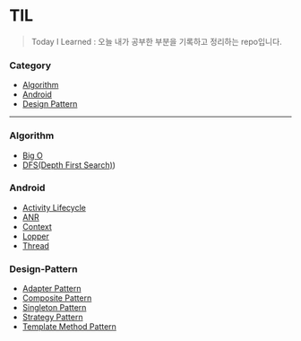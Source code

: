 # TIL
> Today I Learned : 오늘 내가 공부한 부분을 기록하고 정리하는 repo입니다.

### Category
* [Algorithm](#Algorithm)
* [Android](#Android)
* [Design Pattern](#Design-Pattern)

---

### Algorithm
- [Big O](Algorithm/big-o-notation.md)
- [DFS(Depth First Search)](Algorithm/depth-first-search.md))

### Android
- [Activity Lifecycle](Android/activity-lifecycle.md)
- [ANR](Android/anr-error.md)
- [Context](Android/context.md)
- [Lopper](Android/lopper.md)
- [Thread](Android/thread.md)

### Design-Pattern
- [Adapter Pattern](Design-Pattern/adapter-pattern.md)
- [Composite Pattern](Design-Pattern/composite-pattern.md)
- [Singleton Pattern](Design-Pattern/singleton-pattern.md)
- [Strategy Pattern](Design-Pattern/startegy-pattern.md)
- [Template Method Pattern](Design-Pattern/template-method-pattern.md)
